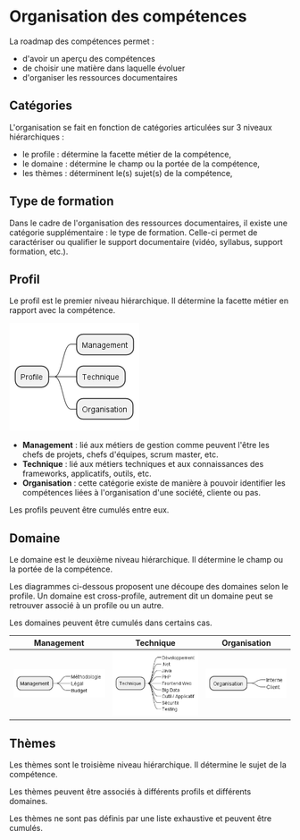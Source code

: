 # Organisation des compétences

La roadmap des compétences permet :

- d'avoir un aperçu des compétences
- de choisir une matière dans laquelle évoluer
- d'organiser les ressources documentaires

## Catégories

L'organisation se fait en fonction de catégories articulées sur 3 niveaux hiérarchiques :

- le profile : détermine la facette métier de la compétence,
- le domaine : détermine le champ ou la portée de la compétence,
- les thèmes : déterminent le(s) sujet(s) de la compétence,

## Type de formation

Dans le cadre de l'organisation des ressources documentaires, il existe une catégorie supplémentaire : le type de formation. Celle-ci permet de caractériser ou qualifier le support documentaire (vidéo, syllabus, support formation, etc.).

## Profil

Le profil est le premier niveau hiérarchique. Il détermine la facette métier en rapport avec la compétence.

![profile](out/diagram/profile/profile.png)

- **Management** : lié aux métiers de gestion comme peuvent l'être les chefs de projets, chefs d'équipes, scrum master, etc.
- **Technique** : lié aux métiers techniques et aux connaissances des frameworks, applicatifs, outils, etc.
- **Organisation** : cette catégorie existe de manière à pouvoir identifier les compétences liées à l'organisation d'une société, cliente ou pas.

Les profils peuvent être cumulés entre eux.

## Domaine

Le domaine est le deuxième niveau hiérarchique. Il détermine le champ ou la portée de la compétence.

Les diagrammes ci-dessous proposent une découpe des domaines selon le profile. Un domaine est cross-profile, autrement dit un domaine peut se retrouver associé à un profile ou un autre.

Les domaines peuvent être cumulés dans certains cas.

| Management | Technique | Organisation |
|:--:|:--:|:--:|
| ![management](out/diagram/domaine/management/management.png) | ![Technique](out/diagram/domaine/technique/technique.png) | ![organisation](out/diagram/domaine/organisation/organisation.png) |

## Thèmes

Les thèmes sont le troisième niveau hiérarchique. Il détermine le sujet de la compétence.

Les thèmes peuvent être associés à différents profils et différents domaines.

Les thèmes ne sont pas définis par une liste exhaustive et peuvent être cumulés.
